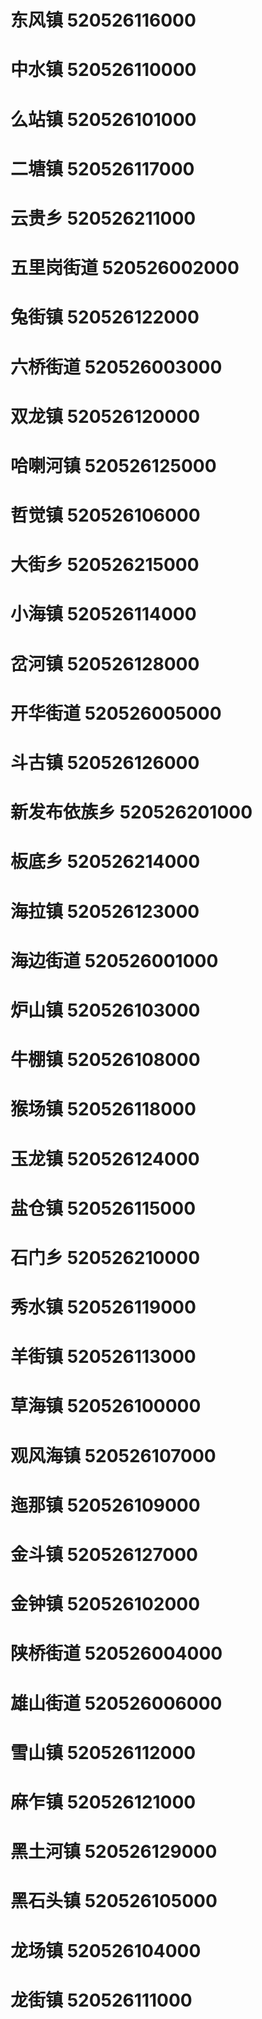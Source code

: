 # 东风镇 520526116000
# 中水镇 520526110000
# 么站镇 520526101000
# 二塘镇 520526117000
# 云贵乡 520526211000
# 五里岗街道 520526002000
# 兔街镇 520526122000
# 六桥街道 520526003000
# 双龙镇 520526120000
# 哈喇河镇 520526125000
# 哲觉镇 520526106000
# 大街乡 520526215000
# 小海镇 520526114000
# 岔河镇 520526128000
# 开华街道 520526005000
# 斗古镇 520526126000
# 新发布依族乡 520526201000
# 板底乡 520526214000
# 海拉镇 520526123000
# 海边街道 520526001000
# 炉山镇 520526103000
# 牛棚镇 520526108000
# 猴场镇 520526118000
# 玉龙镇 520526124000
# 盐仓镇 520526115000
# 石门乡 520526210000
# 秀水镇 520526119000
# 羊街镇 520526113000
# 草海镇 520526100000
# 观风海镇 520526107000
# 迤那镇 520526109000
# 金斗镇 520526127000
# 金钟镇 520526102000
# 陕桥街道 520526004000
# 雄山街道 520526006000
# 雪山镇 520526112000
# 麻乍镇 520526121000
# 黑土河镇 520526129000
# 黑石头镇 520526105000
# 龙场镇 520526104000
# 龙街镇 520526111000
